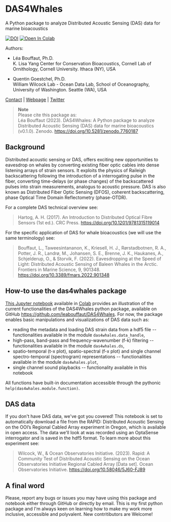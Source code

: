 # DAS4Whales 

A Python package to analyze Distributed Acoustic Sensing (DAS) data for marine bioacoustics

[![DOI](https://zenodo.org/badge/604782489.svg)](https://zenodo.org/badge/latestdoi/604782489)
[![Open In Colab](https://colab.research.google.com/assets/colab-badge.svg)](https://colab.research.google.com/gist/leabouffaut/e66b5a741493c4bd13aa07f39586ec4b/das4whales_examplenotebook.ipynb)

Authors: 
- Léa Bouffaut, Ph.D.   
K. Lisa Yang Center for Conservation Bioacoustics, Cornell Lab of Ornithology, Cornell University. Ithaca (NY), USA

- Quentin Goestchel, Ph.D.  
William Wilcock Lab - Ocean Data Lab, School of Oceanography, University of Washington. Seattle (WA), USA

[Contact](mailto:lb736@cornell.edu) | [Webpage](https://www.birds.cornell.edu/ccb/lea-bouffaut/) | [Twitter](https://twitter.com/LeaBouffaut)


> **Note**   
> Please cite this package as:   
> Léa Bouffaut (2023). DAS4Whales: A Python package to analyze Distributed Acoustic Sensing (DAS) data for marine bioacoustics (v0.1.0). Zenodo. https://doi.org/10.5281/zenodo.7760187

## Background
Distributed acoustic sensing or DAS, offers exciting new opportunities to eavesdrop on whales by converting existing fiber optic cables into dense listening arrays of strain sensors. It exploits the physics of Raileigh backscattering following the introduction of a interrogating pulse in the fiber, converting time-delays (or phase changes) of the backscattered pulses into strain measurements, analogus to acoustic pressure. DAS is also known as Distributed Fiber Optic Sensing (DFOS), coherent backscattering, phase Optical Time Domain Reflectometry (phase-OTDR).

For a complete DAS technical overview see:
>Hartog, A. H. (2017). An Introduction to Distributed Optical Fibre Sensors (1st ed.). CRC Press. https://doi.org/10.1201/9781315119014

For the specific application of DAS for whale bioacoustics (we will use the same terminology) see:

>Bouffaut, L., Taweesintananon, K., Kriesell, H. J., Rørstadbotnen, R. A., Potter, J. R., Landrø, M., Johansen, S. E., Brenne, J. K., Haukanes, A., Schjelderup, O., & Storvik, F. (2022). Eavesdropping at the Speed of Light: Distributed Acoustic Sensing of Baleen Whales in the Arctic. Frontiers in Marine Science, 9, 901348. https://doi.org/10.3389/fmars.2022.901348

## How-to use the das4whales package 
[This Jupyter notebook](https://github.com/leabouffaut/DAS4Whales/blob/main/DAS4Whales_ExampleNotebook.ipynb) available in [Colab](https://colab.research.google.com/gist/leabouffaut/e66b5a741493c4bd13aa07f39586ec4b/das4whales_examplenotebook.ipynb)  provides an illustration of the current functionalities of the DAS4Whales python package, available on GitHub https://github.com/leabouffaut/DAS4Whales. For now, the package enables basic manipulations and visualizations of DAS data such as:

* reading the metadata and loading DAS strain data from a hdf5 file -- functionalities available in the module `das4whales.data_handle`,
* high-pass, band-pass and frequency-wavenumber (f-k) filtering -- functionalities available in the module `das4whales.ds`,
* spatio-temporal (t-x plot), spatio-spectral (f-x plot) and single channel spectro-temporal (spectrogram) representations -- functionalities available in the module `das4whales.plot`,
* single channel sound playbacks -- functionality available in this notebook

All functions have built-in documentation accessible through the pythonic `help(das4whales.module.function)`.

## DAS data
If you don't have DAS data, we've got you covered! This notebook is set to automatically download a file from the RAPID: Distributed Acoustic Sensing on the OOI’s Regional Cabled Array experiment in Oregon, which is available in open access. The data we'll look at was recorded using an OptaSense interrogator and is saved in the hdf5 format. To learn more about this experiment see:

>Wilcock, W., & Ocean Observatories Initiative. (2023). Rapid: A Community Test of Distributed Acoustic Sensing on the Ocean Observatories Initiative Regional Cabled Array [Data set]. Ocean Observatories Initiative. https://doi.org/10.58046/5J60-FJ89

## A final word
Please, report any bugs or issues you may have using this package and notebook either through GitHub or directly by email. This is my first python package and I'm always keen on learning how to make my work more inclusive, accessible and polyvalent. New contritibutors are Welcome!


